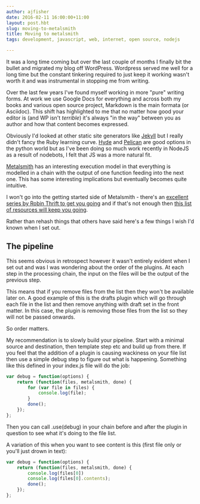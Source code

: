 ```yaml
---
author: ajfisher
date: 2016-02-11 16:00:00+11:00
layout: post.hbt
slug: moving-to-metalsmith
title: Moving to metalsmith
tags: development, javascript, web, internet, open source, nodejs

---
```


It was a long time coming but over the last couple of months I finally bit
the bullet and migrated my blog off WordPress. Wordpress served me well for a
long time but the constant tinkering required to just keep it working wasn't
worth it and was instrumental in stopping me from writing.

Over the last few years I've found myself working in more "pure" writing forms.
At work we use Google Docs for everything and across both my books and various
open source project, Markdown is the main formata (or Asciidoc). This shift
has highlighted to me that no matter how good your editor is (and WP isn't _terrible_)
it's always "in the way" between you as author and how that content becomes
expressed.

Obviously I'd looked at other static site generators like [Jekyll](https://jekyllrb.com/)
but I really didn't fancy the Ruby learning curve. [Hyde](https://github.com/hyde/hyde) 
and [Pelican](http://docs.getpelican.com/en/3.6.3/) are good options in the
python world but as I've been doing so much work recently in NodeJS as a result
of nodebots, I felt that JS was a more natural fit. 

[Metalsmith](http://metalsmith.io) has an interesting execution model in that
everything is modelled in a chain with the output of one function feeding
into the next one. This has some interesting implications but eventually
becomes quite intuitive.

I won't go into the getting started side of Metalsmith - there's an
[excellent series by Robin Thrift to get you going](http://www.robinthrift.com/posts/getting-to-know-metalsmith/)
and if that's not enough then [this list of resources will keep you going](https://github.com/metalsmith/awesome-metalsmith).

Rather than rehash things that others have said here's a few things I wish
I'd known when I set out.

## The pipeline

This seems obvious in retrospect however it wasn't entirely evident when I set
out and was I was wondering about the order of the plugins. At each step
in the processing chain, the input on the files will be the output of the
previous step. 

This means that if you remove files from the list then they won't be available
later on. A good example of this is the drafts plugin which will go through
each file in the list and then remove anything with draft set in the front matter.
In this case, the plugin is removing those files from the list so they will
not be passed onwards.

So order matters.

My recommendation is to slowly build your pipeline. Start with a minimal
source and destination, then template step etc and build up from there. If
you feel that the addition of a plugin is causing wackiness on your file list
then use a simple debug step to figure out what is happening. Something like
this defined in your index.js file will do the job:

```javascript
var debug = function(options) {
    return (function(files, metalsmith, done) {
        for (var file in files) {
            console.log(file);
        }
        done();
    });
};
```

Then you can call .use(debug) in your chain before and after the plugin in question
to see what it's doing to the file list. 

A variation of this when you want to see content is this (first file only or you'll
just drown in text):

```javascript
var debug = function(options) {
    return (function(files, metalsmith, done) {
        console.log(files[0])
        console.log(files[0].contents);
        done();
    });
};
```



